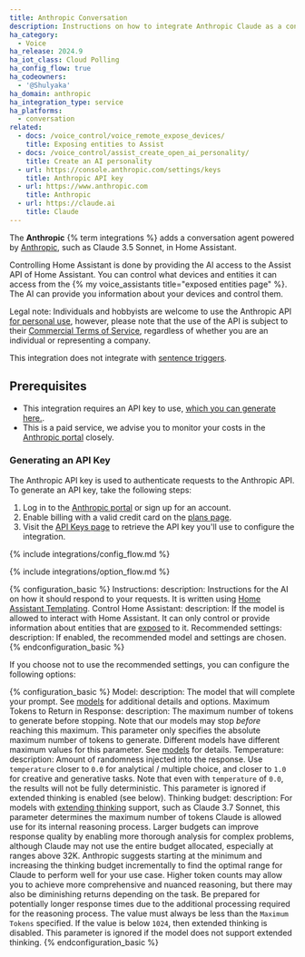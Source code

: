 ```yaml
---
title: Anthropic Conversation
description: Instructions on how to integrate Anthropic Claude as a conversation agent
ha_category:
  - Voice
ha_release: 2024.9
ha_iot_class: Cloud Polling
ha_config_flow: true
ha_codeowners:
  - '@Shulyaka'
ha_domain: anthropic
ha_integration_type: service
ha_platforms:
  - conversation
related:
  - docs: /voice_control/voice_remote_expose_devices/
    title: Exposing entities to Assist
  - docs: /voice_control/assist_create_open_ai_personality/
    title: Create an AI personality
  - url: https://console.anthropic.com/settings/keys
    title: Anthropic API key
  - url: https://www.anthropic.com
    title: Anthropic
  - url: https://claude.ai
    title: Claude
---
```


The **Anthropic** {% term integrations %} adds a conversation agent powered by [Anthropic](https://www.anthropic.com), such as Claude 3.5 Sonnet, in Home Assistant.

Controlling Home Assistant is done by providing the AI access to the Assist API of Home Assistant. You can control what devices and entities it can access from the {% my voice_assistants title="exposed entities page" %}. The AI can provide you information about your devices and control them.

Legal note: Individuals and hobbyists are welcome to use the Anthropic API [for personal use](https://support.anthropic.com/en/articles/8987200-can-i-use-the-claude-api-for-individual-use), however, please note that the use of the API is subject to their [Commercial Terms of Service](https://www.anthropic.com/legal/commercial-terms), regardless of whether you are an individual or representing a company.

This integration does not integrate with [sentence triggers](/docs/automation/trigger/#sentence-trigger).

## Prerequisites

- This integration requires an API key to use, [which you can generate here.](https://console.anthropic.com/settings/keys). 
- This is a paid service, we advise you to monitor your costs in the [Anthropic portal](https://console.anthropic.com/settings/cost) closely.

### Generating an API Key

The Anthropic API key is used to authenticate requests to the Anthropic API. To generate an API key, take the following steps:

1. Log in to the [Anthropic portal](https://console.anthropic.com) or sign up for an account.
2. Enable billing with a valid credit card on the [plans page](https://console.anthropic.com/settings/plans).
3. Visit the [API Keys page](https://console.anthropic.com/settings/keys) to retrieve the API key you'll use to configure the integration.

{% include integrations/config_flow.md %}

{% include integrations/option_flow.md %}

{% configuration_basic %}
Instructions:
  description: Instructions for the AI on how it should respond to your requests. It is written using [Home Assistant Templating](/docs/configuration/templating/).
Control Home Assistant:
  description: If the model is allowed to interact with Home Assistant. It can only control or provide information about entities that are [exposed](/voice_control/voice_remote_expose_devices/) to it.
Recommended settings:
  description: If enabled, the recommended model and settings are chosen.
{% endconfiguration_basic %}

If you choose not to use the recommended settings, you can configure the following options:

{% configuration_basic %}
Model:
  description: The model that will complete your prompt. See [models](https://docs.anthropic.com/en/docs/about-claude/models#model-names) for additional details and options.
Maximum Tokens to Return in Response:
  description: The maximum number of tokens to generate before stopping. Note that our models may stop _before_ reaching this maximum. This parameter only specifies the absolute maximum number of tokens to generate. Different models have different maximum values for this parameter. See [models](https://docs.anthropic.com/en/docs/models-overview) for details.
Temperature:
  description: Amount of randomness injected into the response. Use `temperature` closer to `0.0` for analytical / multiple choice, and closer to `1.0` for creative and generative tasks. Note that even with `temperature` of `0.0`, the results will not be fully deterministic. This parameter is ignored if extended thinking is enabled (see below).
Thinking budget:
  description: For models with [extending thinking](https://docs.anthropic.com/en/docs/build-with-claude/extended-thinking) support, such as Claude 3.7 Sonnet, this parameter determines the maximum number of tokens Claude is allowed use for its internal reasoning process. Larger budgets can improve response quality by enabling more thorough analysis for complex problems, although Claude may not use the entire budget allocated, especially at ranges above 32K. Anthropic suggests starting at the minimum and increasing the thinking budget incrementally to find the optimal range for Claude to perform well for your use case. Higher token counts may allow you to achieve more comprehensive and nuanced reasoning, but there may also be diminishing returns depending on the task. Be prepared for potentially longer response times due to the additional processing required for the reasoning process. The value must always be less than the `Maximum Tokens` specified. If the value is below `1024`, then extended thinking is disabled. This parameter is ignored if the model does not support extended thinking.
{% endconfiguration_basic %}

